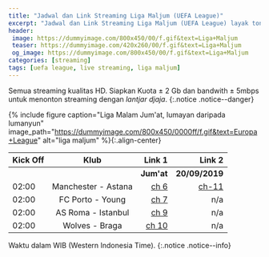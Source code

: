 ```yaml
---
title: "Jadwal dan Link Streaming Liga Maljum (UEFA League)"
excerpt: "Jadwal dan Link Streaming Liga Maljum (UEFA League) layak tonton"
header:
 image: https://dummyimage.com/800x450/00/f.gif&text=Liga+Maljum
 teaser: https://dummyimage.com/420x260/00/f.gif&text=Liga+Maljum
 og_image: https://dummyimage.com/800x450/00/f.gif&text=Liga+Maljum
categories: [streaming]
tags: [uefa league, live streaming, liga maljum]
---
```

Semua streaming kualitas HD. Siapkan Kuota ± 2 Gb dan bandwith ± 5mbps untuk menonton streaming dengan _lantjar djaja_.
{:.notice .notice--danger}

{% include figure caption="Liga Malam Jum'at, lumayan daripada lumanyun" image_path="https://dummyimage.com/800x450/0000ff/f.gif&text=Europa+League" alt="liga maljum" %}{:.align-center}

|Kick Off|Klub|Link 1|Link 2|
|---|:---:|---:|---:|
|||**Jum'at**|**20/09/2019**|
|02:00|Manchester - Astana|[ch 6](https://live.istimiwir.host/uel/manchester-vs-astana-2/)|[ch-11](https://live.istimiwir.host/uel/manchester-vs-astana/)|
|02:00|FC Porto - Young|[ch 7](https://live.istimiwir.host/uel/porto-vs-young/)|n/a|
|02:00|AS Roma - Istanbul|[ch 9](https://live.istimiwir.host/uel/roma-vs-istanbul/)|n/a|
|02:00|Wolves - Braga|[ch 10](https://live.istimiwir.host/uel/wolves-vs-braga/)|n/a|

Waktu dalam WIB (Western Indonesia Time).
{:.notice .notice--info}
